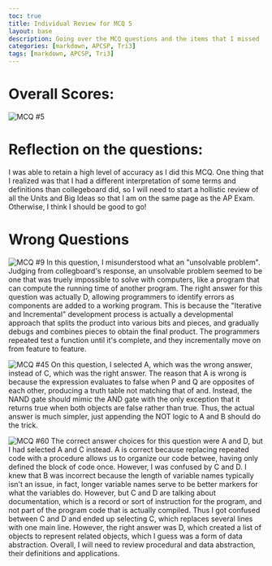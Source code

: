 ```yaml
---
toc: true
title: Individual Review for MCQ 5
layout: base
description: Going over the MCQ questions and the items that I missed
categories: [markdown, APCSP, Tri3]
tags: [markdown, APCSP, Tri3]
---
```


# Overall Scores:
![]({{site.baseurl}}/images/MCQ5.png "MCQ #5")

# Reflection on the questions:
I was able to retain a high level of accuracy as I did this MCQ. One thing that I realized was that I had a different interpretation of some terms and definitions than collegeboard did, so I will need to start a hollistic review of all the Units and Big Ideas so that I am on the same page as the AP Exam. Otherwise, I think I should be good to go!


# Wrong Questions
![]({{site.baseurl}}/images/MC5Q9.png "MCQ #9")
In this question, I misunderstood what an "unsolvable problem". Judging from collegboard's response, an unsolvable problem seemed to be one that was truely impossible to solve with computers, like a program that can compute the running time of another program. The right answer for this question was actually D, allowing programmers to identify errors as components are added to a working program. This is because the "Iterative and Incremental" development process is actually a developmental approach that splits the product into various bits and pieces, and gradually debugs and combines pieces to obtain the final product. The programmers repeated test a function until it's complete, and they incrementally move on from feature to feature. 

![]({{site.baseurl}}/images/MC5Q45.png "MCQ #45")
On this question, I selected A, which was the wrong answer, instead of C, which was the right answer. The reason that A is wrong is because the expression evaluates to false when P and Q are opposites of each other, producing a truth table not matching that of and. Instead, the NAND gate should mimic the AND gate with the only exception that it returns true when both objects are false rather than true. Thus, the actual answer is much simpler, just appending the NOT logic to A and B should do the trick.

![]({{site.baseurl}}/images/MC5Q60.png "MCQ #60")
The correct answer choices for this question were A and D, but I had selected A and C instead. A is correct because replacing repeated code with a procedure allows us to organize our code betwee, having only defined the block of code once. However, I was confused by C and D. I knew that B was incorrect because the length of variable names typically isn't an issue, in fact, longer variable names serve to be better markers for what the variables do. However, but C and D are talking about documentation, which is a record or sort of instruction for the program, and not part of the program code that is actually compiled. Thus I got confused between C and D and ended up selecting C, which replaces several lines with one main line. However, the right answer was D, which created a list of objects to represent related objects, which I guess was a form of data abstraction. Overall, I will need to review procedural and data abstraction, their definitions and applications.